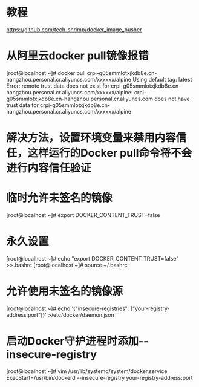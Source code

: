 # 教程
https://github.com/tech-shrimp/docker_image_pusher

# 从阿里云docker pull镜像报错
[root@localhost ~]# docker pull crpi-g05smmlotxjkdb8e.cn-hangzhou.personal.cr.aliyuncs.com/xxxxxx/alpine
Using default tag: latest
Error: remote trust data does not exist for crpi-g05smmlotxjkdb8e.cn-hangzhou.personal.cr.aliyuncs.com/xxxxxx/alpine: crpi-g05smmlotxjkdb8e.cn-hangzhou.personal.cr.aliyuncs.com does not have trust data for crpi-g05smmlotxjkdb8e.cn-hangzhou.personal.cr.aliyuncs.com/xxxxxx/alpine
# 解决方法，设置环境变量来禁用内容信任，这样运行的Docker pull命令将不会进行内容信任验证
# 临时允许未签名的镜像
[root@localhost ~]# export DOCKER_CONTENT_TRUST=false
# 永久设置
[root@localhost ~]# echo "export DOCKER_CONTENT_TRUST=false" >>.bashrc
[root@localhost ~]# source ~/.bashrc
# 允许使用未签名的镜像源
[root@localhost ~]# echo '{"insecure-registries": ["your-registry-address:port"]}' >/etc/docker/daemon.json
# 启动Docker守护进程时添加--insecure-registry
[root@localhost ~]# vim /usr/lib/systemd/system/docker.service
ExecStart=/usr/bin/dockerd --insecure-registry your-registry-address:port
